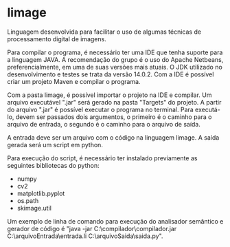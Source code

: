 # limage
Linguagem desenvolvida para facilitar o uso de algumas técnicas de processamento digital de imagens.

Para compilar o programa, é necessário ter uma IDE que tenha suporte para a linguagem JAVA. A
recomendação do grupo é o uso do Apache Netbeans, preferencialmente, em uma de suas versões mais atuais.
O JDK utilizado no desenvolvimento e testes se trata da versão 14.0.2. Com a IDE é possível criar um projeto Maven e compilar o programa. 

Com a pasta limage, é possível importar o projeto na IDE e compilar. Um arquivo executável ".jar" será gerado na pasta "Targets" do projeto.
A partir do arquivo ".jar" é possível executar o programa no terminal.
Para executá-lo, devem ser passados dois argumentos, o primeiro é o caminho para o arquivo de entrada, o segundo é o caminho para o
arquivo de saída.

A entrada deve ser um arquivo com o código na linguagem limage. 
A saída gerada será um script em python.

Para execução do script, é necessário ter instalado previamente as seguintes bibliotecas do python:
- numpy
- cv2
- matplotlib.pyplot
- os.path
- skimage.util

Um exemplo de linha de comando para execução do analisador semântico e gerador de código é "java -jar
C:\compilador\compilador.jar C:\arquivoEntrada\entrada.li C:\arquivoSaida\saida.py".
